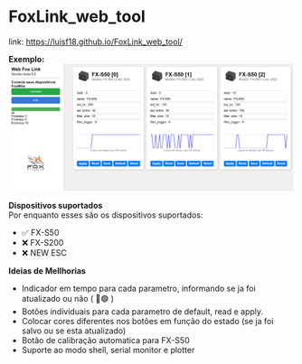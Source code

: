 # FoxLink_web_tool

link: https://luisf18.github.io/FoxLink_web_tool/

**Exemplo:**
![Texto alternativo](example.png)

**Dispositivos suportados**  
Por enquanto esses são os dispositivos suportados:
- ✅ FX-S50
- ❌ FX-S200
- ❌ NEW ESC

**Ideias de Mellhorias**  
- Indicador em tempo para cada parametro, informando se ja foi atualizado ou não ( 🔴🟢 )
- Botões individuais para cada parametro de default, read e apply.
- Colocar cores diferentes nos botões em função do estado (se ja foi salvo ou se esta atualizado)
- Botão de calibração automatica para FX-S50
- Suporte ao modo shell, serial monitor e plotter
